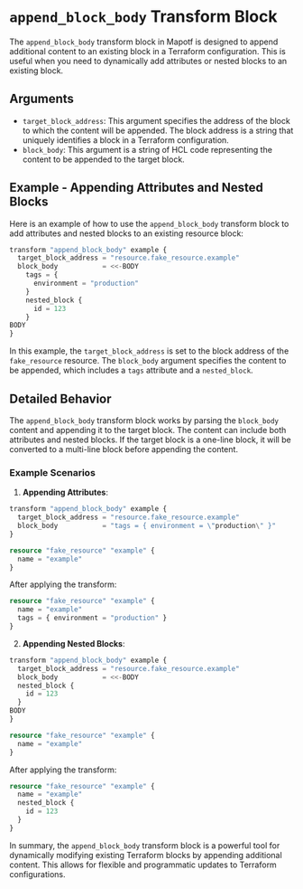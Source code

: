 # `append_block_body` Transform Block

The `append_block_body` transform block in Mapotf is designed to append additional content to an existing block in a Terraform configuration. This is useful when you need to dynamically add attributes or nested blocks to an existing block.

## Arguments

- `target_block_address`: This argument specifies the address of the block to which the content will be appended. The block address is a string that uniquely identifies a block in a Terraform configuration.
- `block_body`: This argument is a string of HCL code representing the content to be appended to the target block.

## Example - Appending Attributes and Nested Blocks

Here is an example of how to use the `append_block_body` transform block to add attributes and nested blocks to an existing resource block:

```terraform
transform "append_block_body" example {
  target_block_address = "resource.fake_resource.example"
  block_body           = <<-BODY
    tags = {
      environment = "production"
    }
    nested_block {
      id = 123
    }
BODY
}
```

In this example, the `target_block_address` is set to the block address of the `fake_resource` resource. The `block_body` argument specifies the content to be appended, which includes a `tags` attribute and a `nested_block`.

## Detailed Behavior

The `append_block_body` transform block works by parsing the `block_body` content and appending it to the target block. The content can include both attributes and nested blocks. If the target block is a one-line block, it will be converted to a multi-line block before appending the content.

### Example Scenarios

1. **Appending Attributes**:
```terraform
transform "append_block_body" example {
  target_block_address = "resource.fake_resource.example"
  block_body           = "tags = { environment = \"production\" }"
}
```

```terraform
resource "fake_resource" "example" {
  name = "example"
}
```

After applying the transform:
```terraform
resource "fake_resource" "example" {
  name = "example"
  tags = { environment = "production" }
}
```

2. **Appending Nested Blocks**:

```terraform
transform "append_block_body" example {
  target_block_address = "resource.fake_resource.example"
  block_body           = <<-BODY
  nested_block { 
    id = 123 
  }
BODY
}
```

```terraform
resource "fake_resource" "example" {
  name = "example"
}
```

After applying the transform:
```terraform
resource "fake_resource" "example" {
  name = "example"
  nested_block {
    id = 123
  }
}
```

In summary, the `append_block_body` transform block is a powerful tool for dynamically modifying existing Terraform blocks by appending additional content. This allows for flexible and programmatic updates to Terraform configurations.